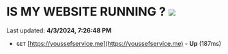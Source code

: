 # IS MY WEBSITE RUNNING ? [![](https://img.shields.io/static/v1?label=Sponsor&message=%E2%9D%A4&logo=GitHub&color=%23fe8e86)](https://github.com/sponsors/<username>)

Last updated: **4/3/2024, 7:26:48 PM**

- `GET` [https://youssefservice.me](https://youssefservice.me) - **Up** (187ms)
